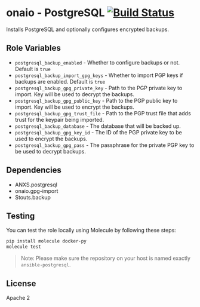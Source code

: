 onaio - PostgreSQL [![Build Status](https://travis-ci.org/onaio/ansible-postgresql.svg?branch=master)](https://travis-ci.org/onaio/ansible-postgresql)
=========

Installs PostgreSQL and optionally configures encrypted backups.

Role Variables
--------------

- `postgresql_backup_enabled` - Whether to configure backups or not. Default is `true`
- `postgresql_backup_import_gpg_keys` - Whether to import PGP keys if backups are enabled. Default is `true`
- `postgresql_backup_gpg_private_key` - Path to the PGP private key to import. Key will be used to decrypt the backups.
- `postgresql_backup_gpg_public_key` - Path to the PGP public key to import. Key will be used to encrypt the backups.
- `postgresql_backup_gpg_trust_file` - Path to the PGP trust file that adds trust for the keypair being imported.
- `postgresql_backup_database` - The database that will be backed up.
- `postgresql_backup_gpg_key_id` - The ID of the PGP private key to be used to encrypt the backups.
- `postgresql_backup_gpg_pass` - The passphrase for the private PGP key to be used to decrypt backups.

Dependencies
------------

- ANXS.postgresql
- onaio.gpg-import
- Stouts.backup

Testing
-------

You can test the role locally using Molecule by following these steps:

```sh
pip install molecule docker-py
molecule test
```

> Note: Please make sure the repository on your host is named exactly `ansible-postgresql`.

License
-------

Apache 2
